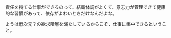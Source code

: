 責任を持てる仕事ができるのって、結局体調がよくて、意志力が管理できて健康的な習慣があって、依存がよわいときだけなんだよな。

ようは低次元？の欲求階層を満たしているからこそ、仕事に集中できるということ。